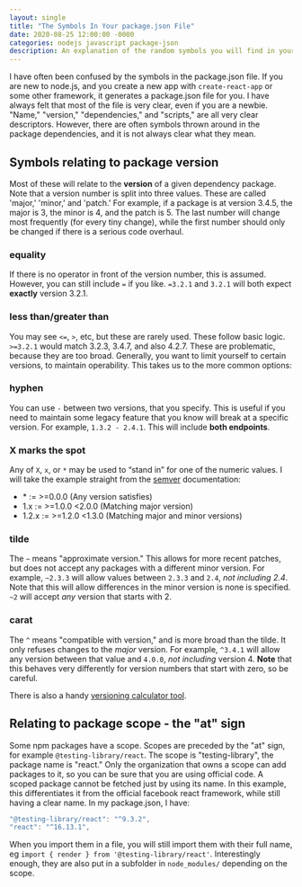 ```yaml
---
layout: single
title: "The Symbols In Your package.json File"
date: 2020-08-25 12:00:00 -0000
categories: nodejs javascript package-json
description: An explanation of the random symbols you will find in your package.json file.
---
```

I have often been confused by the symbols in the package.json file. If you are new to node.js, and you create a new app with `create-react-app` or some other framework, it generates a package.json file for you. I have always felt that most of the file is very clear, even if you are a newbie. "Name," "version," "dependencies," and "scripts," are all very clear descriptors. However, there are often symbols thrown around in the package dependencies, and it is not always clear what they mean.

## Symbols relating to package version
Most of these will relate to the __version__ of a given dependency package. Note that a version number is split into three values. These are called 'major,' 'minor,' and 'patch.' For example, if a package is at version 3.4.5, the major is 3, the minor is 4, and the patch is 5. The last number will change most frequently (for every tiny change), while the first number should only be changed if there is a serious code overhaul.

### equality
If there is no operator in front of the version number, this is assumed. However, you can still include `=` if you like. `=3.2.1` and `3.2.1` will both expect __exactly__ version 3.2.1.

### less than/greater than
You may see `<=`, `>`, etc, but these are rarely used. These follow basic logic. `>=3.2.1` would match 3.2.3, 3.4.7, and also 4.2.7. These are problematic, because they are too broad. Generally, you want to limit yourself to certain versions, to maintain operability. This takes us to the more common options:

### hyphen
You can use `-` between two versions, that you specify. This is useful if you need to maintain some legacy feature that you know will break at a specific version. For example, `1.3.2 - 2.4.1`. This will include __both endpoints__.

### X marks the spot
Any of `X`, `x`, or `*` may be used to “stand in” for one of the numeric values. I will take the example straight from the [semver](https://docs.npmjs.com/misc/semver) documentation:

- \* := >=0.0.0 (Any version satisfies)
- 1.x := >=1.0.0 <2.0.0 (Matching major version)
- 1.2.x := >=1.2.0 <1.3.0 (Matching major and minor versions)

### tilde
The `~` means "approximate version." This allows for more recent patches, but does not accept any packages with a different minor version. For example, `~2.3.3` will allow values between `2.3.3` and `2.4`, _not including 2.4_. Note that this will allow differences in the minor version is none is specified. `~2` will accept _any_ version that starts with 2.

### carat
The `^` means "compatible with version," and is more broad than the tilde. It only refuses changes to the _major_ version. For example, `^3.4.1` will allow any version between that value and `4.0.0`, _not including_ version 4. __Note__ that this behaves very differently for version numbers that start with zero, so be careful.

There is also a handy [versioning calculator tool](https://semver.npmjs.com/).

## Relating to package scope - the "at" sign
Some npm packages have a scope. Scopes are preceded by the "at" sign, for example `@testing-library/react`. The scope is "testing-library", the package name is "react." Only the organization that owns a scope can add packages to it, so you can be sure that you are using official code. A scoped package cannot be fetched just by using its name. In this example, this differentiates it from the official facebook react framework, while still having a clear name. In my package.json, I have:

```javascript
"@testing-library/react": "^9.3.2",
"react": "^16.13.1",
```

When you import them in a file, you will still import them with their full name, eg `import { render } from '@testing-library/react'`. Interestingly enough, they are also put in a subfolder in `node_modules/` depending on the scope.